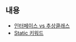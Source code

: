내용
-

* [인터페이스 vs 추상클래스](./src/com/company/Abstract_Interface_Lamda/README.md "")
* [Static 키워드](./src/com/company/Static/static.md "Static 키워드")

